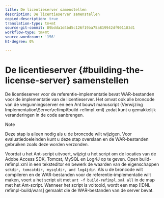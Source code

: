 ```yaml
---
title: De licentieserver samenstellen
description: De licentieserver samenstellen
copied-description: true
translation-type: tm+mt
source-git-commit: 89bdda1d4bd5c126f19ba75a819942df901183d1
workflow-type: tm+mt
source-wordcount: '156'
ht-degree: 0%

---
```



# De licentieserver {#building-the-license-server} samenstellen

De licentieserver voor de referentie-implementatie bevat WAR-bestanden voor de implementatie van de licentieserver. Het omvat ook alle broncode van de vergunningsserver en een Ant bouwt manuscript (Verwijzing Implementation\Server\refimpl\build-refimpl.xml) zodat kunt u gemakkelijk veranderingen in de code aanbrengen.

>[!NOTE]
>
>Deze stap is alleen nodig als u de broncode wilt wijzigen. Voor evaluatiedoeleinden kunt u deze stap overslaan en de WAR-bestanden gebruiken zoals deze worden verzonden.

Voordat u het Ant-script uitvoert, wijzigt u het script om de locaties van de Adobe Access SDK, Tomcat, MySQL en Log4J op te geven. Open build-refimpl.xml in een teksteditor en bewerk de waarden van de eigenschappen `sdkdir, tomcatdir, mysqldir, and log4jdir`. Als u de broncode wilt compileren en de WAR-bestanden voor de referentie-implementatie wilt maken, voert u het script uit met `ant -f build-refimpl.xml all` in de map met het Ant-script. Wanneer het script is voltooid, wordt een map [!DNL refimpl-build/wars] gemaakt die de WAR-bestanden van de server bevat.
